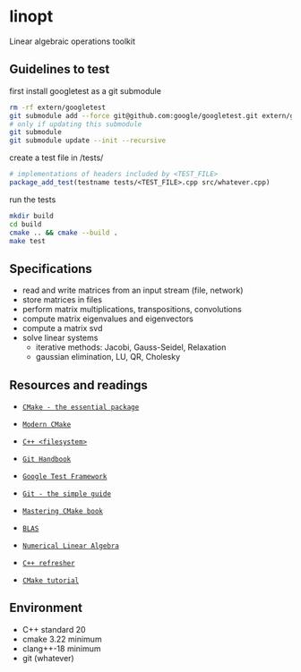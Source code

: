 # linopt
Linear algebraic operations toolkit

## Guidelines to test

first install googletest as a git submodule
```bash
rm -rf extern/googletest
git submodule add --force git@github.com:google/googletest.git extern/googletest
# only if updating this submodule
git submodule 
git submodule update --init --recursive 
```

create a test file in /tests/
```cmake
# implementations of headers included by <TEST_FILE>
package_add_test(testname tests/<TEST_FILE>.cpp src/whatever.cpp)
```

run the tests
```bash
mkdir build
cd build
cmake .. && cmake --build .
make test
```


## Specifications
- read and write matrices from an input stream (file, network)
- store matrices in files
- perform matrix multiplications, transpositions, convolutions
- compute matrix eigenvalues and eigenvectors
- compute a matrix svd
- solve linear systems
  - iterative methods: Jacobi, Gauss-Seidel, Relaxation
  - gaussian elimination, LU, QR, Cholesky

## Resources and readings
- [`CMake - the essential package`](https://youtu.be/UH6F6ypdYbw)
- [`Modern CMake`](https://cliutils.gitlab.io/modern-cmake/)
- [`C++ <filesystem>`](https://en.cppreference.com/w/cpp/filesystem)
- [`Git Handbook`](https://www.freecodecamp.org/news/learn-git-basics/)
- [`Google Test Framework`](https://google.github.io/googletest/primer.html)
- [`Git - the simple guide`](https://rogerdudler.github.io/git-guide/)
- [`Mastering CMake book`](https://lrita.github.io/images/posts/cplusplus/mastering-cmake.pdf)

- [`BLAS`](https://www.boost.org/doc/libs/1_82_0/libs/numeric/ublas/doc/index.html)
- [`Numerical Linear Algebra`](http://mitran-lab.amath.unc.edu/courses/MATH662/biblio/AllaireKaber_2008_Book_NumericalLinearAlgebra.pdf)
- [`C++ refresher`](https://mk8bk.github.io/chapters/ccpp/cpp.html)
- [`CMake tutorial`](https://cmake.org/cmake/help/latest/guide/tutorial/index.html)

## Environment
- C++ standard 20
- cmake 3.22 minimum
- clang++-18 minimum
- git (whatever)
